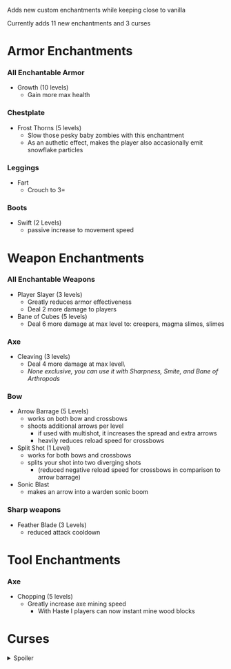 Adds new custom enchantments while keeping close to vanilla

Currently adds 11 new enchantments and 3 curses

# Armor Enchantments
### All Enchantable Armor
- Growth (10 levels)
  - Gain more max health
### Chestplate
- Frost Thorns (5 levels)
  - Slow those pesky baby zombies with this enchantment
  - As an authetic effect, makes the player also accasionally emit snowflake particles
### Leggings
- Fart
  - Crouch to 3=
### Boots
- Swift (2 Levels)
  - passive increase to movement speed
# Weapon Enchantments
### All Enchantable Weapons
- Player Slayer (3 levels)
  - Greatly reduces armor effectiveness
  - Deal 2 more damage to players
- Bane of Cubes (5 levels)
  - Deal 6 more damage at max level to: creepers, magma slimes, slimes
### Axe
- Cleaving (3 levels)
  - Deal 4 more damage at max level\
  - *None exclusive, you can use it with Sharpness, Smite, and Bane of Arthropods*
### Bow
- Arrow Barrage (5 Levels)
  - works on both bow and crossbows 
  - shoots additional arrows per level
    - if used with multishot, it increases the spread and extra arrows
    - heavily reduces reload speed for crossbows
- Split Shot (1 Level)
  - works for both bows and crossbows
  - splits your shot into two diverging shots
    - (reduced negative reload speed for crossbows in comparison to arrow barrage)
- Sonic Blast
  - makes an arrow into a warden sonic boom
### Sharp weapons
- Feather Blade (3 Levels)
  - reduced attack cooldown
# Tool Enchantments
### Axe
- Chopping (5 levels)
  - Greatly increase axe mining speed
    - With Haste I players can now instant mine wood blocks

# Curses
<details>
<summary>Spoiler</summary>

- ~~Curse of Dulling~~ (3 levels)
  - Weapons looses more durability on use based on level
- ~~Curse of Shattering~~ (3 levels)
  - Armor looses more durability on use based on level
- ~~Curse of Lead Foot~~ (2 levels)
  - Player looses a lot of their jump height
  - __Greatly__ Increased fall damage 

</details>
